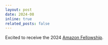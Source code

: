```yaml
---
layout: post  
date: 2024-08  
inline: true  
related_posts: false  
---
```


Excited to receive the 2024 [Amazon Fellowship](https://www.sciencehub.ucla.edu/2024-amazon-fellows/).
